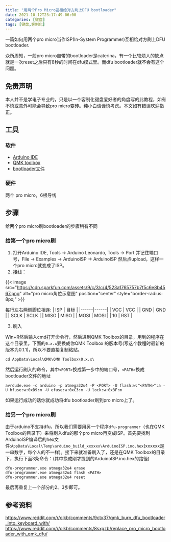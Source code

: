 ```yaml
---
title: "用两个Pro Micro互相给对方刷上DFU bootloader"
date: 2021-10-12T23:17:49-06:00
categories: [键盘]
tags: [键盘,客制化]
---
```

一篇如何用两个pro micro当作ISP(In-System Programmer)互相给对方刷上DFU bootloader.


众所周知，一般pro micro自带的bootloader是caterina，有一个比较烦人的缺点就是一次reset之后只有8秒的时间在dfu模式里。而dfu bootloader就不会有这个问题。

## 免责声明

本人并不是学电子专业的，只是以一个客制化键盘爱好者的角度写的此教程，如有不慎或意外可能会导致pro micro变砖。纯小白请谨慎考虑。本文如有错误欢迎指正。

## 工具

### 软件

- [Arduino IDE](https://downloads.arduino.cc/arduino-1.8.16-windows.exe)
- [QMK toolbox](https://github.com/qmk/qmk_toolbox/releases/download/0.1.1/qmk_toolbox_install.exe)
- [bootloader文件](https://github.com/qmk/qmk_firmware/blob/master/util/bootloader_atmega32u4_1.0.0.hex)

### 硬件

两个 pro micro，6根导线

## 步骤

给两个pro micro刷bootloader的步骤稍有不同

### 给第一个pro micro刷

1. 打开Arduino IDE, Tools -> Arduino Leonardo, Tools -> Port 并记住端口号，File -> Examples -> ArduinoISP -> ArduinoISP 然后点upload，这样一个pro micro就变成了ISP。
2. 接线：

{{< image src="https://cdn.sparkfun.com/assets/9/c/3/c/4/523a1765757b7f5c6e8b4567.png" alt="pro micro角位示意图" position="center" style="border-radius: 8px;" >}}

每行左右两侧脚位相连:
| ISP  | 目标 |
|------|------|
| VCC  | VCC  |
| GND  | GND  |
| SCLK | SCLK |
| MISO | MISO |
| MOSI | MOSI |
| 10   | RST  |

3. 刷入

Win+R然后输入cmd打开命令行，然后进到QMK Toolbox的目录，用到的程序在这个目录里。下面的`0.x.x`要换成你QMK Toolbox 的版本号(写这个教程时最新的版本为0.1.1)，所以不要直接复制粘贴。

```shell
cd AppData\Local\QMK\QMK Toolbox\0.x.x\
```

然后运行刷入的命令，其中`<PORT>`换成第一步中的端口号，`<PATH>`换成bootloader文件的地址

```shell
avrdude.exe -c arduino -p atmega32u4 -P <PORT> -U flash:w:"<PATH>":a -U hfuse:w:0xD9:m -U efuse:w:0xC3:m -U lock:w:0x3F:m
```

如果运行成功的话你就成功将dfu bootloader刷到pro micro上了。

### 给另一个pro micro刷

由于arduino不支持dfu，所以我们需要用另一个程序`dfu-programmer`（也在QMK Toolbox的目录下）来将刷入dfu的那个pro micro再变成ISP。首先要找到ArduinoISP编译后的hex文件:`AppData\Local\Temp\arduino_build_xxxxxx\ArduinoISP.ino.hex`(xxxxxx是一串数字，每个人的不一样)。接下来就准备刷入了，还是在QMK Toolbox的目录下，执行下面3条命令：(其中<PATH>换成刚才提到的ArduinoISP.ino.hex的路径)
```shell
dfu-programmer.exe atmega32u4 erase
dfu-programmer.exe atmega32u4 flash <PATH>
dfu-programmer.exe atmega32u4 reset
```

最后再重复上一个部分的2、3步即可。

## 参考资料

https://www.reddit.com/r/olkb/comments/9ctx37/qmk_burn_dfu_bootloader_into_keyboard_with/
https://www.reddit.com/r/olkb/comments/8sxgzb/replace_pro_micro_bootloader_with_qmk_dfu/

